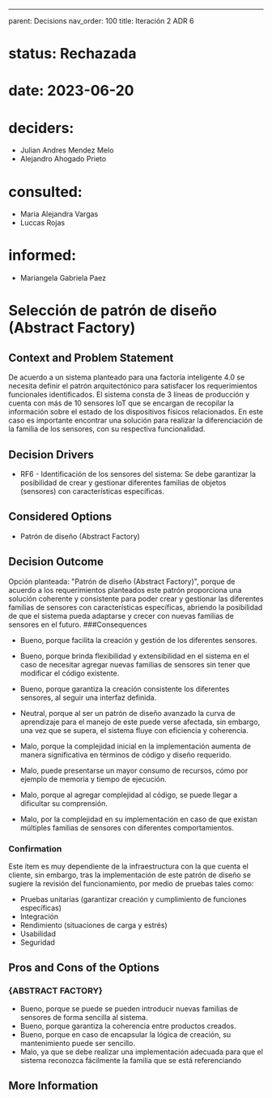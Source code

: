 ---
parent: Decisions
nav_order: 100
title: Iteración 2 ADR 6

# status: Rechazada
# date: 2023-06-20
# deciders: 
  * Julian Andres Mendez Melo
  * Alejandro Ahogado Prieto 
# consulted: 
  * Maria Alejandra Vargas
  * Luccas Rojas
# informed:
  * Mariangela Gabriela Paez

# Selección de patrón de diseño (Abstract Factory)

## Context and Problem Statement

De acuerdo a un sistema planteado para una factoría inteligente 4.0 se necesita definir el patrón arquitectónico para satisfacer los requerimientos funcionales identificados. El sistema consta de 3 líneas de producción y cuenta con más de 10 sensores IoT que se encargan de recopilar la información sobre el estado de los dispositivos físicos relacionados. 
En este caso es importante encontrar una solución para realizar la diferenciación de la familia de los sensores, con su respectiva funcionalidad. 
## Decision Drivers

* RF6 - Identificación de los sensores del sistema: Se debe garantizar la posibilidad de crear y gestionar diferentes familias de objetos (sensores) con características específicas.
## Considered Options

* Patrón de diseño (Abstract Factory)

## Decision Outcome

Opción planteada: "Patrón de diseño (Abstract Factory)", porque de acuerdo a los requerimientos planteados este patrón proporciona una solución coherente y consistente para poder crear y gestionar las diferentes familias de sensores con características específicas, abriendo la posibilidad de que el sistema pueda adaptarse y crecer con nuevas familias de sensores en el futuro.
###Consequences
* Bueno, porque facilita la creación y gestión de los diferentes sensores.
* Bueno, porque brinda flexibilidad y extensibilidad en el sistema en el caso de necesitar agregar nuevas familias de sensores sin tener que modificar el código existente.
* Bueno, porque garantiza la creación consistente los diferentes sensores, al seguir una interfaz definida.
* Neutral, porque al ser un patrón de diseño avanzado la curva de aprendizaje para el manejo de este puede verse afectada, sin embargo, una vez que se supera, el sistema fluye con eficiencia y coherencia.

* Malo, porque la complejidad inicial en la implementación aumenta de manera significativa en términos de código y diseño requerido.
* Malo, puede presentarse un mayor consumo de recursos, cómo por ejemplo de memoria y tiempo de ejecución.
* Malo, porque al agregar complejidad al código, se puede llegar a dificultar su comprensión.
* Malo, por la complejidad en su implementación en caso de que existan múltiples familias de sensores con diferentes comportamientos.

### Confirmation
Este ítem es muy dependiente de la infraestructura con la que cuenta el cliente, sin embargo, tras la implementación de este patrón de diseño se sugiere la revisión del funcionamiento, por medio de pruebas tales como:

- Pruebas unitarias (garantizar creación y cumplimiento de funciones específicas) 
- Integración
- Rendimiento (situaciones de carga y estrés)
- Usabilidad 
- Seguridad

## Pros and Cons of the Options

### {ABSTRACT FACTORY}

* Bueno, porque se puede se pueden introducir nuevas familias de sensores de forma sencilla al sistema.
* Bueno, porque garantiza la coherencia entre productos creados.
* Bueno, porque en caso de encapsular la lógica de creación, su mantenimiento puede ser sencillo.
* Malo, ya que se debe realizar una implementación adecuada para que el sistema reconozca fácilmente la familia que se está referenciando

## More Information


